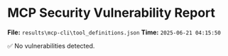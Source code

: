 # MCP Security Vulnerability Report
**File:** `results\mcp-cli\tool_definitions.json`
**Time:** `2025-06-21 04:15:50`

✅ No vulnerabilities detected.